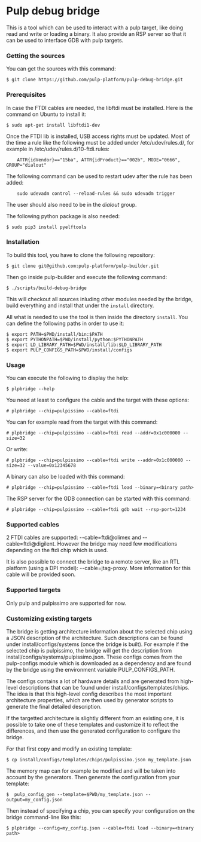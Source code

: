 # Pulp debug bridge

This is a tool which can be used to interact with a pulp target, like doing read and write or loading a binary.
It also provide an RSP server so that it can be used to interface GDB with pulp targets.

###  Getting the sources

You can get the sources with this command:

    $ git clone https://github.com/pulp-platform/pulp-debug-bridge.git

### Prerequisites

In case the FTDI cables are needed, the libftdi must be installed. Here is the command on Ubuntu to install it:

    $ sudo apt-get install libftdi1-dev
    
Once the FTDI lib is installed, USB access rights must be updated.
Most of the time a rule like the following must be added under /etc/udev/rules.d/, for example in /etc/udev/rules.d/10-ftdi.rules:

        ATTR{idVendor}=="15ba", ATTR{idProduct}=="002b", MODE="0666", GROUP="dialout"

The following command can be used to restart udev after the rule has been added:

        sudo udevadm control --reload-rules && sudo udevadm trigger

The user should also need to be in the *dialout* group.

The following python package is also needed:

    $ sudo pip3 install pyelftools


### Installation

To build this tool, you have to clone the following repository:

    $ git clone git@github.com:pulp-platform/pulp-builder.git

Then go inside pulp-builder and execute the following command:

    $ ./scripts/build-debug-bridge

This will checkout all sources inluding other modules needed by the bridge, build everything and install that under the `install` directory.
    
All what is needed to use the tool is then inside the directory `install`. You can define the following paths in order to use it:

    $ export PATH=$PWD/install/bin:$PATH
    $ export PYTHONPATH=$PWD/install/python:$PYTHONPATH
    $ export LD_LIBRARY_PATH=$PWD/install/lib:$LD_LIBRARY_PATH
    $ export PULP_CONFIGS_PATH=$PWD/install/configs


### Usage

You can execute the following to display the help:

    $ plpbridge --help
    
You need at least to configure the cable and the target with these options:

    # plpbridge --chip=pulpissimo --cable=ftdi
    
You can for example read from the target with this command:

    # plpbridge --chip=pulpissimo --cable=ftdi read --addr=0x1c000000 --size=32
    
Or write:

    # plpbridge --chip=pulpissimo --cable=ftdi write --addr=0x1c000000 --size=32 --value=0x12345678
    
A binary can also be loaded with this command:

    # plpbridge --chip=pulpissimo --cable=ftdi load --binary=<binary path>

The RSP server for the GDB connection can be started with this command:

    # plpbridge --chip=pulpissimo --cable=ftdi gdb wait --rsp-port=1234
    
### Supported cables

2 FTDI cables are supported: --cable=ftdi@olimex and --cable=ftdi@digilent.
However the bridge may need few modifications depending on the ftdi chip which is used.

It is also possible to connect the bridge to a remote server, like an RTL platform (using a DPI model): --cable=jtag-proxy.
More information for this cable will be provided soon.

### Supported targets

Only pulp and pulpissimo are supported for now.

### Customizing existing targets

The bridge is getting architecture information about the selected chip using a JSON description of the architecture.
Such descriptions can be found under install/configs/systems (once the bridge is built). For example if the selected chip is pulpissimo, the bridge will get the description from install/configs/systems/pulpissimo.json. These configs comes from the pulp-configs module which is downloaded as a dependency and are found by the bridge using the environment variable PULP_CONFIGS_PATH.

The configs contains a lot of hardware details and are generated from high-level descriptions that can be found under install/configs/templates/chips. The idea is that this high-level config describes the most important architecture properties, which are then used by generator scripts to generate the final detailed description.

If the targetted architecture is slightly different from an existing one, it is possible to take one of these templates and customize it to reflect the differences, and then use the generated configuration to configure the bridge.

For that first copy and modify an existing template:

    $ cp install/configs/templates/chips/pulpissimo.json my_template.json

The memory map can for example be modified and will be taken into account by the generators.
Then generate the configuration from your template:

    $  pulp_config_gen --template=$PWD/my_template.json --output=my_config.json

Then instead of specifying a chip, you can specify your configuration on the bridge command-line like this:

    $ plpbridge --config=my_config.json --cable=ftdi load --binary=<binary path>
